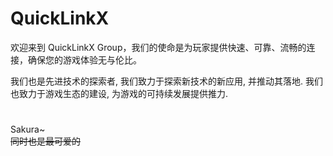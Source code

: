 # QuickLinkX
欢迎来到 QuickLinkX Group，我们的使命是为玩家提供快速、可靠、流畅的连接，确保您的游戏体验无与伦比。  


我们也是先进技术的探索者, 我们致力于探索新技术的新应用, 并推动其落地.
我们也致力于游戏生态的建设, 为游戏的可持续发展提供推力.

# 
Sakura~  
~~同时也是最可爱的~~
